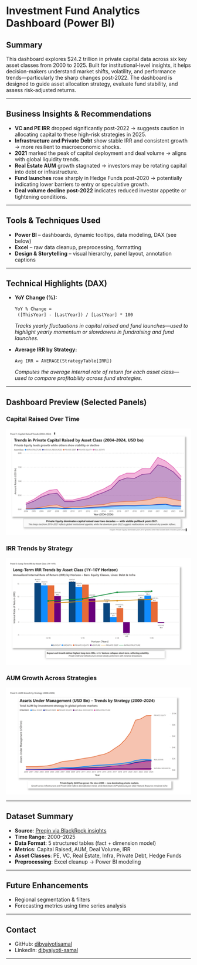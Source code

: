 # Investment Fund Analytics Dashboard (Power BI)

## Summary

This dashboard explores $24.2 trillion in private capital data across six key asset classes from 2000 to 2025. Built for institutional-level insights, it helps decision-makers understand market shifts, volatility, and performance trends—particularly the sharp changes post-2022. The dashboard is designed to guide asset allocation strategy, evaluate fund stability, and assess risk-adjusted returns.

---

## Business Insights & Recommendations

- **VC and PE IRR** dropped significantly post-2022 → suggests caution in allocating capital to these high-risk strategies in 2025.
- **Infrastructure and Private Debt** show stable IRR and consistent growth → more resilient to macroeconomic shocks.
- **2021** marked the peak of capital deployment and deal volume → aligns with global liquidity trends.
- **Real Estate AUM** growth stagnated → investors may be rotating capital into debt or infrastructure.
- **Fund launches** rose sharply in Hedge Funds post-2020 → potentially indicating lower barriers to entry or speculative growth.
- **Deal volume decline post-2022** indicates reduced investor appetite or tightening conditions.

---

## Tools & Techniques Used

- **Power BI** – dashboards, dynamic tooltips, data modeling, DAX (see below)
- **Excel** – raw data cleanup, preprocessing, formatting
- **Design & Storytelling** – visual hierarchy, panel layout, annotation captions

---

## Technical Highlights (DAX)

- **YoY Change (%):**

  ```DAX
  YoY % Change = 
   ([ThisYear] - [LastYear]) / [LastYear] * 100
  ```

  _Tracks yearly fluctuations in capital raised and fund launches—used to highlight yearly momentum or slowdowns in fundraising and fund launches._

- **Average IRR by Strategy:**

  ```DAX
  Avg IRR = AVERAGE(StrategyTable[IRR])
  ```

  _Computes the average internal rate of return for each asset class—used to compare profitability across fund strategies._

---

## Dashboard Preview (Selected Panels)

### Capital Raised Over Time
![Panel 1 - Capital Raised](Dashboard_panels/Panel_1_Capital_Raised_Trends_by_Asset_Class_2004_2024.jpg)

### IRR Trends by Strategy
![Panel 3 - IRR Trends](Dashboard_panels/Panel_3_IRR_Trends_by_Asset_Class_1Y_to_10Y_Horizon.jpg)

### AUM Growth Across Strategies
![Panel 5 - AUM Growth](Dashboard_panels/Panel_5_AUM_Growth_by_Strategy_2000_2024.jpg)


---

## Dataset Summary

- **Source**: [Preqin via BlackRock insights](https://pro.preqin.com)
- **Time Range**: 2000–2025
- **Data Format**: 5 structured tables (fact + dimension model)
- **Metrics**: Capital Raised, AUM, Deal Volume, IRR
- **Asset Classes**: PE, VC, Real Estate, Infra, Private Debt, Hedge Funds
- **Preprocessing**: Excel cleanup → Power BI modeling

---

## Future Enhancements

- Regional segmentation & filters
- Forecasting metrics using time series analysis

---

## Contact

- GitHub: [dibyajyotisamal](https://github.com/dibyajyotisamal)
- LinkedIn: [dibyajyoti-samal](https://www.linkedin.com/in/dibyajyoti-samal/)

---
